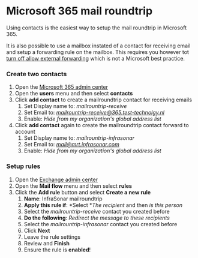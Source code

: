 # Microsoft 365 mail roundtrip

Using contacts is the easiest way to setup the mail roundtrip in Microsoft 365.

It is also possible to use a mailbox instated of a contact for receiving email and setup a forwarding rule on the mailbox.
This requires you however tot [turn off allow external forwarding](https://learn.microsoft.com/en-us/microsoft-365/security/office-365-security/outbound-spam-policies-external-email-forwarding?view=o365-worldwide) which is not a Microsoft best practice.

### Create two contacts

1. Open the [Microsoft 365 admin center](https://admin.microsoft.com)
2. Open the **users** menu and then select **contacts**
3. Click **add contact** to create a mailroundtrip contact for receiving emails
     1. Set Display name to: *mailrountrip-receive*
     2. Set Email to: *mailrountrip-receive@365.test-technolgy.nl*
     3. Enable: *Hide from my organization's global address list*
4. Click **add contact** again to create the mailroundtrip contact forward to account
     1. Set Display name to: *mailrountrip-infrasonar*
     2. Set Email to: *mail@mrt.infrasonar.com*
     3. Enable: *Hide from my organization's global address list*

### Setup rules

1. Open the [Exchange admin center](https://admin.exchange.microsoft.com)
2. Open the **Mail flow** menu and then select **rules**
3. Click the **Add rule** button and select **Create a new rule**
   1. **Name**: InfraSonar mailroundtrip
   2. **Apply this rule if**: *Select **The recipient* and then *is this person*
   3. Select the *mailrountrip-receive* contact you created before
   4. **Do the following**: *Redirect the message to these recipients*
   5. Select the *mailrountrip-infrasonar* contact you created before
   6. Click **Next**
   7. Leave the rule settings
   8. Review and **Finish**
   9. Ensure the rule is **enabled**!